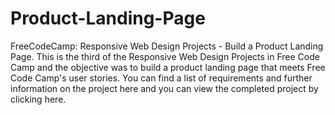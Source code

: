 # Product-Landing-Page
FreeCodeCamp: Responsive Web Design Projects - Build a Product Landing Page. 
This is the third of the Responsive Web Design Projects in Free Code Camp and the objective was to build a product landing page that meets Free Code Camp's user stories. 
You can find a list of requirements and further information on the project here and you can view the completed project by clicking here.
